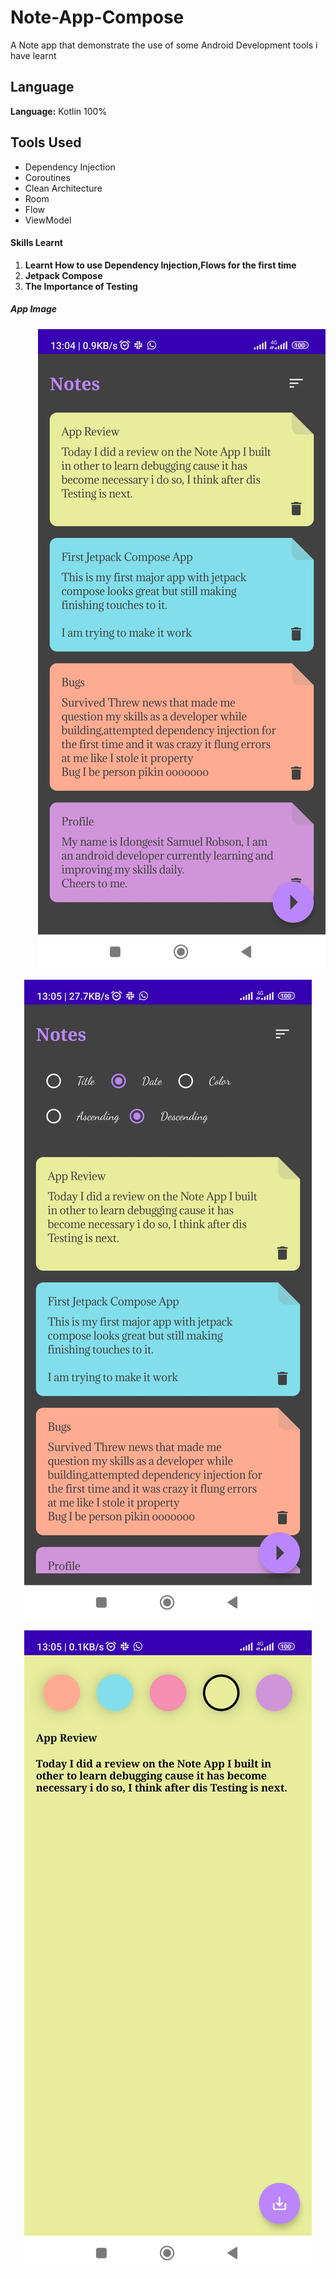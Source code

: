 # Note-App-Compose
A Note app that demonstrate the use of some Android Development tools i have learnt

## Language

**Language:** Kotlin 100%

## Tools Used
  * Dependency Injection
  * Coroutines
  * Clean Architecture
  * Room
  * Flow
  * ViewModel

#### Skills Learnt
1. __Learnt How to use Dependency Injection,Flows for the first time__
2. __Jetpack Compose__
3. __The Importance of Testing__

##### App Image
<p align="End"><img src ="/image/first_App.jpg" alt ="App Image"></p>
<p align="Center"><img src ="/image/first_App with RB.jpg" alt ="App Image"></p>
<p align="Center"><img src ="/image/edit.jpg" alt ="App Image"></p>


